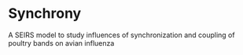 # Synchrony
A SEIRS model to study influences of synchronization and coupling of poultry bands on avian influenza
